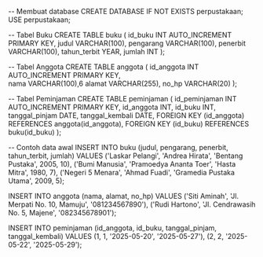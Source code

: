 
-- Membuat database
CREATE DATABASE IF NOT EXISTS perpustakaan;
USE perpustakaan;

-- Tabel Buku
CREATE TABLE buku (
    id_buku INT AUTO_INCREMENT PRIMARY KEY,
    judul VARCHAR(100),
    pengarang VARCHAR(100),
    penerbit VARCHAR(100),
    tahun_terbit YEAR,
    jumlah INT
);

-- Tabel Anggota
CREATE TABLE anggota (
    id_anggota INT AUTO_INCREMENT PRIMARY KEY,  
    nama VARCHAR(100),6
    alamat VARCHAR(255),
    no_hp VARCHAR(20)
);

-- Tabel Peminjaman
CREATE TABLE peminjaman (
    id_peminjaman INT AUTO_INCREMENT PRIMARY KEY,
    id_anggota INT,
    id_buku INT,
    tanggal_pinjam DATE,
    tanggal_kembali DATE,
    FOREIGN KEY (id_anggota) REFERENCES anggota(id_anggota),
    FOREIGN KEY (id_buku) REFERENCES buku(id_buku)
);

-- Contoh data awal
INSERT INTO buku (judul, pengarang, penerbit, tahun_terbit, jumlah) VALUES
('Laskar Pelangi', 'Andrea Hirata', 'Bentang Pustaka', 2005, 10),
('Bumi Manusia', 'Pramoedya Ananta Toer', 'Hasta Mitra', 1980, 7),
('Negeri 5 Menara', 'Ahmad Fuadi', 'Gramedia Pustaka Utama', 2009, 5);

INSERT INTO anggota (nama, alamat, no_hp) VALUES
('Siti Aminah', 'Jl. Merpati No. 10, Mamuju', '081234567890'),
('Rudi Hartono', 'Jl. Cendrawasih No. 5, Majene', '082345678901');

INSERT INTO peminjaman (id_anggota, id_buku, tanggal_pinjam, tanggal_kembali) VALUES
(1, 1, '2025-05-20', '2025-05-27'),
(2, 2, '2025-05-22', '2025-05-29');
